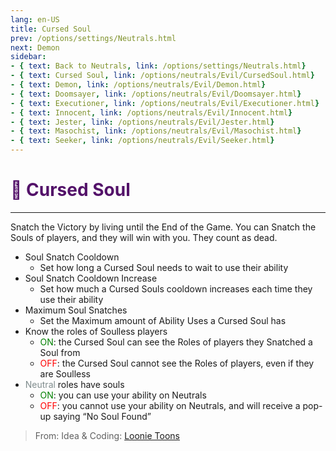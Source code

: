 ```yaml
---
lang: en-US
title: Cursed Soul
prev: /options/settings/Neutrals.html
next: Demon
sidebar:
- { text: Back to Neutrals, link: /options/settings/Neutrals.html}
- { text: Cursed Soul, link: /options/neutrals/Evil/CursedSoul.html}
- { text: Demon, link: /options/neutrals/Evil/Demon.html}
- { text: Doomsayer, link: /options/neutrals/Evil/Doomsayer.html}
- { text: Executioner, link: /options/neutrals/Evil/Executioner.html}
- { text: Innocent, link: /options/neutrals/Evil/Innocent.html}
- { text: Jester, link: /options/neutrals/Evil/Jester.html}
- { text: Masochist, link: /options/neutrals/Evil/Masochist.html}
- { text: Seeker, link: /options/neutrals/Evil/Seeker.html}
---
```


# <font color="#531269">👿 <b>Cursed Soul</b></font> <Badge text="Evil" type="tip" vertical="middle"/>
---

Snatch the Victory by living until the End of the Game. You can Snatch the Souls of players, and they will win with you. They count as dead.
* Soul Snatch Cooldown
  * Set how long a Cursed Soul needs to wait to use their ability
* Soul Snatch Cooldown Increase
  * Set how much a Cursed Souls cooldown increases each time they use their ability
* Maximum Soul Snatches
  * Set the Maximum amount of Ability Uses a Cursed Soul has
* Know the roles of Soulless players
  * <font color=green>ON</font>: the Cursed Soul can see the Roles of players they Snatched a Soul from
  * <font color=red>OFF</font>: the Cursed Soul cannot see the Roles of players, even if they are Soulless
* <font color=#7f8c8d>Neutral</font> roles have souls
  * <font color=green>ON</font>: you can use your ability on Neutrals
  * <font color=red>OFF</font>: you cannot use your ability on Neutrals, and will receive a pop-up saying “No Soul Found”

> From: Idea & Coding: [Loonie Toons](https://github.com/Loonie-Toons)